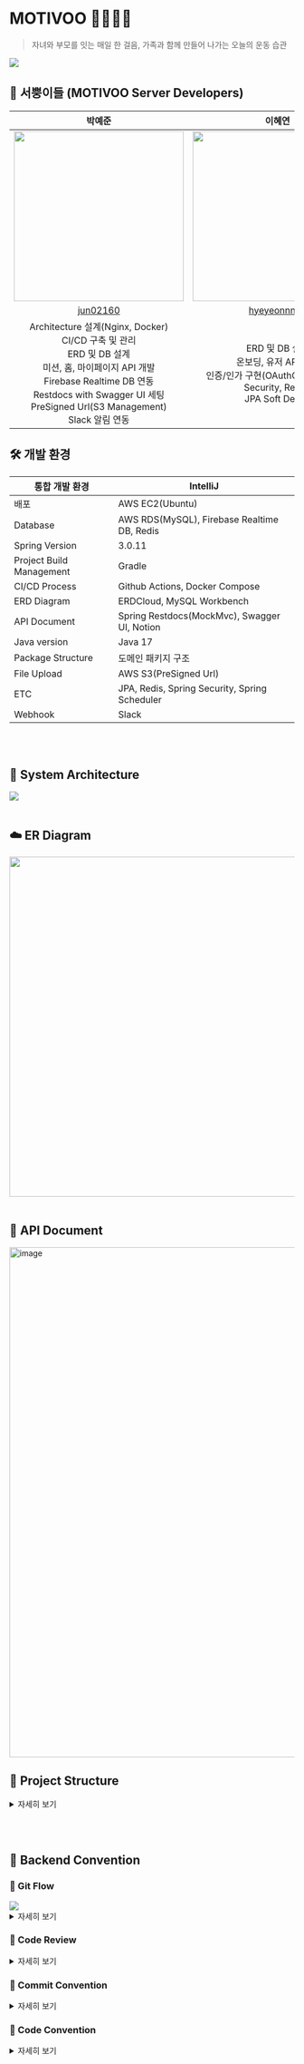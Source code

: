 # MOTIVOO 🏋🏻‍♀️💨

> 자녀와 부모를 잇는 매일 한 걸음, 가족과 함께 만들어 나가는 오늘의 운동 습관
>

<img src="https://github.com/Team-Motivoo/Motivoo-Server/assets/80024278/e87b6c2d-2bdf-4da7-9d02-8227f159a4f2">



## 🥕 서뿡이들 (MOTIVOO Server Developers)

|                                                                                                  박예준                                                                                                  |                                                 이혜연                                                  |                                      조찬우                                      |
|:-----------------------------------------------------------------------------------------------------------------------------------------------------------------------------------------------------:|:----------------------------------------------------------------------------------------------------:|:-----------------------------------------------------------------------------:|
|                                                             <img src="https://github.com/Team-Motivoo/Motivoo-Server/assets/80024278/17bd3b2f-9ee5-4400-997d-d89a81a6f676" width="300"/>                                                             |            <img src="https://github.com/Team-Motivoo/Motivoo-Server/assets/80024278/d067272c-ab0b-44d7-8628-b11a7d76758b" width="300"/>            | <img src="https://github.com/Team-Motivoo/Motivoo-Server/assets/80024278/156e2625-786e-4b5b-8095-5131440a3c67" width="300"/> |
|                                                                                [jun02160](https://github.com/jun02160)                                                                                |                            [hyeyeonnnnn](https://github.com/hyeyeonnnnn)                             |                  [oownahcohc](https://github.com/oownahcohc)                  |
| Architecture 설계(Nginx, Docker)<br/>CI/CD 구축 및 관리<br/>ERD 및 DB 설계<br/>미션, 홈, 마이페이지 API 개발<br/>Firebase Realtime DB 연동<br/>Restdocs with Swagger UI 세팅</br>PreSigned Url(S3 Management)<br/>Slack 알림 연동 | ERD 및 DB 설계<br/>온보딩, 유저 API 개발<br/>인증/인가 구현(OAuthClient, Spring Security, Redis)<br/>JPA Soft Delete |            ERD 및 DB 설계<br/>JPA Query Inspector<br/>            |                                                                                                                                 |




## 🛠️ 개발 환경
| 통합 개발 환경                 | IntelliJ                                      |
|--------------------------|-----------------------------------------------|
| 배포                       | AWS EC2(Ubuntu)                               |
| Database                 | AWS RDS(MySQL), Firebase Realtime DB, Redis   |
| Spring Version           | 3.0.11                                        |
| Project Build Management | Gradle                                        |
| CI/CD Process            | Github Actions, Docker Compose                |
| ERD Diagram              | ERDCloud, MySQL Workbench                     |
| API Document             | Spring Restdocs(MockMvc), Swagger UI, Notion  |
| Java version             | Java 17                                       |
| Package Structure        | 도메인 패키지 구조                                    |
| File Upload              | AWS S3(PreSigned Url)                         |
| ETC                      | JPA, Redis, Spring Security, Spring Scheduler |
| Webhook                  | Slack                                         |

<br/><br/>


## 🔧 System Architecture
<img src="https://github.com/Team-Motivoo/Motivoo-Server/assets/80024278/c557f8ff-1d10-4b9c-82fa-057f85c52caf" />
<br/><br/>

## ☁️ ER Diagram
<img width=600 src="https://github.com/Team-Motivoo/Motivoo-Server/assets/80024278/fcc46c18-c238-4e00-84fc-2dc7c905470a">
<br/><br/>

## 📄 API Document
<img width="900" alt="image" src="https://github.com/Team-Motivoo/Motivoo-Server/assets/80024278/c8162be6-8855-4486-be6f-1bd1c4b7485e">


## 📂 Project Structure

<details>
<summary>자세히 보기</summary>
<div markdown="1">


```yaml
📂 Motivoo-Server

🗂 src
    🗂 main
        🗂 java/sopt/org/motivooServer
            📁 domain
                🗂 auth    // 인증, 인가 관련 로직
                    🗂 config
                    🗂 controller
                    🗂 dto
                      🗂 redis
                      🗂 request
                      🗂 response
                    🗂 repository
                🗂 common   // BaseTimeEntity (createdAt, updatedAt)
                🗂 health   // Health 
                    🗂 controller
                    🗂 dto
                      🗂 request
                      🗂 response
                    🗂 entity
                    🗂 exception
                    🗂 repository
                    🗂 service
                🗂 mission   // Mission, UserMission, UserMissionChoices, MissioQuest 테이블
                    🗂 controller
                    🗂 dto
                      🗂 request
                      🗂 response
                    🗂 entity
                    🗂 exception
                    🗂 repository
                    🗂 service
                🗂 parentchild  // Parentchild 부모-자녀 관계 테이블
                    🗂 controller
                    🗂 dto
                      🗂 request
                      🗂 response
                    🗂 entity
                    🗂 exception
                    🗂 repository
                    🗂 service
                🗂 user       // User 
                    🗂 controller
                    🗂 dto
                      🗂 request
                      🗂 response
                    🗂 entity
                    🗂 exception
                    🗂 repository
                    🗂 service
            📁 global 
                🗂 advice     // 예외 핸들러
                🗂 config
                    🗂 swagger
                🗂 external    // 외부 연동
                    🗂 firebase
                      🗂 config
                    🗂 s3
                      🗂 config
                    🗂 slack
                🗂 healthcheck  // 헬스체크 API
                🗂 response     // 공통 응답 클래스 관리
        🗂 resources
            application.yaml
            application-local.yaml
            application-dev.yaml
            🗂 static
              🗂 docs

    🗂 test 
        🗂 java/sopt/org/motivooServer
          🗂 controller   // API 문서화를 위한 컨트롤러 테스트
          🗂 fixture      // 테스트용 Entity, DTO 객체 Fixture 관리
          🗂 util
```



</div>
</details>

<br/><br/>

## 📓 Backend Convention

### 👣 Git Flow

<img src="https://github.com/Team-Motivoo/Motivoo-Server/assets/80024278/2619fc0c-1b14-4abe-9407-43219fca9e71">

<details>
<summary>자세히 보기</summary>
<div markdown="1">

> **🔗 master, release, develop, feature, hotfix**

`master` : 최최최최최최종본 - stable all the time

`release` : 이번 릴리즈를 위한 브랜치

`develop` : 우리가 개발하면서 코드를 모을 공간, 배포하기 전까지는 이게 default로 하여 PR은 여기로 날립니다. (for 다음 릴리즈)

`feat` : 기능을 개발하면서 각자가 사용할 브랜치 (이슈 단위)
- Git flow 전략에 따라 → “**feat/#이슈번호-구현하려는기능**” 형식으로

    ex. feat/#3-social_login, feat/#8-slack_api

`fix` : 오류사항, 버그 해결 및 로직 일부 수정 시 사용할 브랜치 (이슈 단위)

`refactor` : 기능의 변경 없이 구조 개선 및 코드 리팩토링 시 사용할 브랜치 (이슈 단위)

`test` : 개인 연습 브랜치

`study` : 공부용 브랜치    ex. study/yejun

</div>
</details>

### 👣️ Code Review

<details>
<summary>자세히 보기</summary>
<div markdown="1">
    
#### Convention
> P1: 꼭 반영해주세요 (Request changes)<br/>
> P2: 적극적으로 고려해주세요 (Request changes)<br/>
> P3: 웬만하면 반영해 주세요 (Comment)<br/>
> P4: 반영해도 좋고 넘어가도 좋습니다 (Approve)<br/>
> P5: 그냥 사소한 의견입니다 (Approve)
>

#### Rule
- 서로 상대 실수 한 것 없는지 귀찮아도 꼭 읽어보기
- 긍정적인 코멘트 적극적으로 남겨주기
- 우선순위 반영한 코드리뷰 진행하기 ex.`[P1] 이건 꼭 반영해주셔야해요!`

</div>
</details>

### 👣 Commit Convention

<details>
<summary>자세히 보기</summary>
<div markdown="1">

```
# <타입>: <제목> #이슈번호 형식으로 작성하며 제목은 최대 50글자 정도로만 입력
# 제목을 아랫줄에 작성, 제목 끝에 마침표 금지, 무엇을 했는지 명확하게 작성

################
# 본문(추가 설명)을 아랫줄에 작성

################
# 꼬릿말(footer)을 아랫줄에 작성 (관련된 이슈 번호 등 추가)

################
# 아이콘	코드	     설명
# 🎨 style:      코드의 구조/형태 개선
# 🔥 remove:      코드/파일 삭제
# 🐛 bugfix:      버그 수정
# 🚑 hotfix:      긴급 수정
# ✨ feat:      새로운 기능 구현
# 📝 docs:      문서 추가/수정
# 🎉 init:      프로젝트 시작
# ✅ test:      테스트 추가/수정
# 🔖 release:      릴리즈/버전 태그
# 🔧 chore:      동작에 영향 없는 코드 or 변경 없는 변경사항(주석 추가 등) or 디렉토리 구조 변경
# ♻️  refactor:      코드 리팩토링, 전면 수정
# ⚡️ fix:      간단한 수정
################
```

- 커밋 예시 <br/>
  🎉 init: 프로젝트 시작  → git commit -m "🎉 init: 프로젝트 시작 #1"


- 커밋 단위
  - 세부 기능 기준
  - 기능 우선 순위 정리 파일 참고
  - #이슈번호 붙이는 단위 : **FEAT, FIX, REFACTOR**

    ex. `git commit -m “[FEAT] 로그인 기능 구현 #2”`

</div>
</details>


### 👣 Code Convention

<details>
<summary>자세히 보기</summary>
<div markdown="1">

1. 기본적으로 네이밍은 **누구나 알 수 있는 쉬운 단어**를 선택한다.
1. 변수는 CamelCase를 기본으로 한다.
1. URL, 파일명 등은 kebab-case를 사용한다.
1. 패키지명은 단어가 달라지더라도 무조건 소문자를 사용한다.
1. ENUM이나 상수는 대문자로 네이밍한다.
1. 함수명은 소문자로 시작하고 **동사**로 네이밍한다.
1. 클래스명은 **명사**로 작성하고 UpperCamelCase를 사용한다.
1. 객체 이름을 함수 이름에 중복해서 넣지 않는다. (= 상위 이름을 하위 이름에 중복시키지 않는다.)
1. 컬렉션은 복수형을 사용한다. ex. userMissions (O) userMissionList (X)
1. 이중적인 의미를 가지는 단어는 지양한다.
1. 의도가 드러난다면 되도록 짧은 이름을 선택한다.
1. 함수의 부수효과를 설명한다.
1. LocalDateTime -> xxxAt, LocalDate -> xxxDt로 네이밍
1. 객체를 조회하는 함수는 JPA Repository에서 findXxx 형식의 네이밍 쿼리메소드를 사용하므로 개발자가 작성하는 Service단에서는 되도록이면 getXxx를 사용하자.

</div>
</details>

